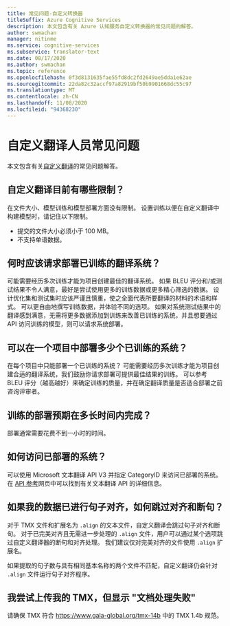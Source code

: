 ```yaml
---
title: 常见问题-自定义转换器
titleSuffix: Azure Cognitive Services
description: 本文包含有关 Azure 认知服务自定义转换器的常见问题的解答。
author: swmachan
manager: nitinme
ms.service: cognitive-services
ms.subservice: translator-text
ms.date: 08/17/2020
ms.author: swmachan
ms.topic: reference
ms.openlocfilehash: 0f3d8131635fae55fd8dc2fd2649ae5dda1e62ae
ms.sourcegitcommit: 22da82c32accf97a82919bf50b9901668dc55c97
ms.translationtype: MT
ms.contentlocale: zh-CN
ms.lasthandoff: 11/08/2020
ms.locfileid: "94368230"
---
```

# <a name="custom-translator-frequently-asked-questions"></a>自定义翻译人员常见问题

本文包含有关[自定义翻译](https://portal.customtranslator.azure.ai)的常见问题解答。

## <a name="what-are-the-current-restrictions-in-custom-translator"></a>自定义翻译目前有哪些限制？

在文件大小、模型训练和模型部署方面没有限制。 设置训练以便在自定义翻译中构建模型时，请记住以下限制。

- 提交的文件大小必须小于 100 MB。
- 不支持单语数据。

## <a name="when-should-i-request-deployment-for-a-translation-system-that-has-been-trained"></a>何时应该请求部署已训练的翻译系统？

可能需要经历多次训练才能为项目创建最佳的翻译系统。 如果 BLEU 评分和/或测试结果不令人满意，最好是尝试使用更多的训练数据或更多精心筛选的数据。 设计优化集和测试集时应该严谨且慎重，使之全面代表所要翻译的材料的术语和样式。 可以更自由地撰写训练数据，并体验不同的选项。 如果对系统测试结果中的翻译感到满意，无需将更多数据添加到训练来改善已训练的系统，并且想要通过 API 访问训练的模型，则可以请求系统部署。

## <a name="how-many-trained-systems-can-be-deployed-in-a-project"></a>可以在一个项目中部署多少个已训练的系统？

在每个项目中只能部署一个已训练的系统？ 可能需要经历多次训练才能为项目创建合适的翻译系统，我们鼓励你请求部署可提供最佳结果的训练。 可以参考 BLEU 评分（越高越好）来确定训练的质量，并在确定翻译质量是否适合部署之前咨询评审者。

## <a name="when-can-i-expect-my-trainings-to-be-deployed"></a>训练的部署预期在多长时间内完成？

部署通常需要花费不到一小时的时间。

## <a name="how-do-you-access-a-deployed-system"></a>如何访问已部署的系统？

可以使用 Microsoft 文本翻译 API V3 并指定 CategoryID 来访问已部署的系统。 在 [API 参考](../reference/v3-0-reference.md)网页中可以找到有关文本翻译 API 的详细信息。

## <a name="how-do-i-skip-alignment-and-sentence-breaking-if-my-data-is-already-sentence-aligned"></a>如果我的数据已进行句子对齐，如何跳过对齐和断句？

对于 TMX 文件和扩展名为 `.align` 的文本文件，自定义翻译会跳过句子对齐和断句。 对于已完美对齐且无需进一步处理的 `.align` 文件，用户可以通过某个选项跳过自定义翻译器的断句和对齐处理。 我们建议仅对完美对齐的文件使用 `.align` 扩展名。

如果提取的句子数与具有相同基本名称的两个文件不匹配，自定义翻译仍会针对 `.align` 文件运行句子对齐程序。

## <a name="i-tried-uploading-my-tmx-but-it-says-document-processing-failed"></a>我尝试上传我的 TMX，但显示 "文档处理失败"


请确保 TMX 符合 <https://www.gala-global.org/tmx-14b> 中的 TMX 1.4b 规范。